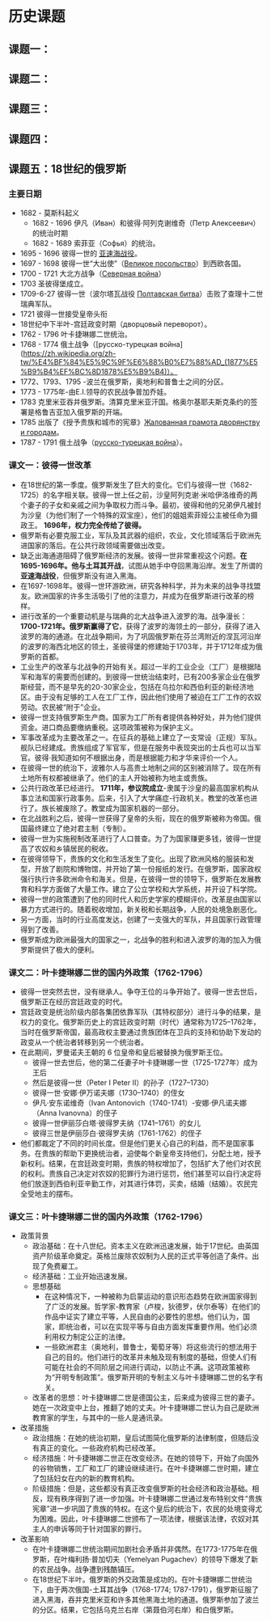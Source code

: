 # 历史课题

## 课题一：

## 课题二：

## 课题三：

## 课题四：

## 课题五：18世纪的俄罗斯

### 主要日期

- 1682 - 莫斯科起义
    - 1682 - 1696 伊凡（Иван）和彼得·阿列克谢维奇（Петр Алексеевич）的统治时期
    - 1682 - 1689 索菲亚（Софья）的统治。
- 1695 - 1696 彼得一世的 [亚速海战役](https://en.wikipedia.org/wiki/Azov_campaigns_(1695%E2%80%9396))。
- 1697 - 1698 彼得一世“大出使”（[Великое посольство](https://zh.wikipedia.org/zh-tw/%E5%A4%A7%E5%87%BA%E4%BD%BF)）到西欧各国。
- 1700 - 1721 大北方战争（[Северная война](https://zh.wikipedia.org/zh-tw/%E5%A4%A7%E5%8C%97%E6%96%B9%E6%88%B0%E7%88%AD)）
- 1703 圣彼得堡成立。
- 1709-6-27 彼得一世（波尔塔瓦战役 [Полтавская битва](https://zh.wikipedia.org/zh-tw/%E6%B3%A2%E7%88%BE%E5%A1%94%E7%93%A6%E6%9C%83%E6%88%B0)）击败了查理十二世瑞典军队。
- 1721 彼得一世接受皇帝头衔
- 18世纪中下半叶-宫廷政变时期（дворцовый переворот）。
- 1762 - 1796 叶卡捷琳娜二世统治。
- 1768 - 1774 俄土战争（[русско-турецкая война](https://zh.wikipedia.org/zh-tw/%E4%BF%84%E5%9C%9F%E6%88%B0%E7%88%AD_(1877%E5%B9%B4%EF%BC%8D1878%E5%B9%B4)）。
- 1772、1793、1795 -波兰在俄罗斯，奥地利和普鲁士之间的分区。
- 1773 - 1775年-由E.I.领导的农民战争普加乔娃。
- 1783 克里米亚吞并俄罗斯。清算克里米亚汗国。格奥尔基耶夫斯克条约的签署是格鲁吉亚加入俄罗斯的开端。
- 1785 出版了《授予贵族和城市的宪章》[Жалованная грамота дворянству и городам](https://ru.wikipedia.org/wiki/%D0%96%D0%B0%D0%BB%D0%BE%D0%B2%D0%B0%D0%BD%D0%BD%D0%B0%D1%8F_%D0%B3%D1%80%D0%B0%D0%BC%D0%BE%D1%82%D0%B0_%D0%B4%D0%B2%D0%BE%D1%80%D1%8F%D0%BD%D1%81%D1%82%D0%B2%D1%83)。
- 1787 - 1791 俄土战争（[русско-турецкая война](https://zh.wikipedia.org/zh-tw/%E4%BF%84%E5%9C%9F%E6%88%B0%E7%88%AD_(1877%E5%B9%B4%EF%BC%8D1878%E5%B9%B4))）。

### 课文一：彼得一世改革

- 在18世纪的第一季度。俄罗斯发生了巨大的变化。它们与彼得一世（1682-1725）的名字相关联。彼得一世上任之前，沙皇阿列克谢·米哈伊洛维奇的两个妻子的子女和亲戚之间为争取权力而斗争。最初，彼得和他的兄弟伊凡被封为沙皇（为他们制了一个特殊的双宝座），他们的姐姐索菲娅公主被任命为摄政王。 **1696年，权力完全传给了彼得。**
- 俄罗斯有必要克服工业，军队及其武器的组织，农业，文化领域落后于欧洲先进国家的落后。在公共行政领域需要做出改变。
- 缺乏出海通道阻碍了俄罗斯经济的发展。彼得一世非常重视这个问题。**在1695-1696年。他与土耳其开战**，试图从她手中夺回黑海沿岸。发生了所谓的**亚速海战役**，但俄罗斯没有进入黑海。
- 在1697-1698年。彼得一世环游欧洲，研究各种科学，并为未来的战争寻找盟友。欧洲国家的许多生活吸引了他的注意力，并成为在俄罗斯进行改革的榜样。
- 进行改革的一个重要动机是与瑞典的北大战争进入波罗的海。战争漫长：**1700-1721年。俄罗斯赢得了它**，获得了波罗的海领土的一部分，获得了进入波罗的海的通道。在北战争期间，为了巩固俄罗斯在芬兰湾附近的涅瓦河沿岸的波罗的海西北地区的领土，圣彼得堡的修建始于1703年，并于1712年成为俄罗斯的首都。
- 工业生产的改革与北战争的开始有关。超过一半的工业企业（工厂）是根据陆军和海军的需要而创建的。到彼得一世统治结束时，已有200多家企业在俄罗斯经营，而不是早先的20-30家企业，包括在乌拉尔和西伯利亚的新经济地区。由于没有足够的工人在工厂工作，因此他们使用了被迫在工厂工作的农奴劳动。农民被“附于”企业。
- 彼得一世支持俄罗斯生产商。国家为工厂所有者提供各种好处，并为他们提供资金。进口商品要缴纳重税。这项政策被称为保护主义。
- 军事改革成为主要改革之一。在征兵的基础上建立了一支常设（正规）军队。舰队已经建成。贵族组成了军官军，但是在服务中表现突出的士兵也可以当军官。彼得·我知道如何不根据出身，而是根据能力和才华来评价一个人。
- 在彼得一世的统治下，波雅尔人与高贵土地制之间的区别被消除了。现在所有土地所有权都被继承了。他们的主人开始被称为地主或贵族。
- 公共行政改革已经进行。 **1711年，参议院成立**-隶属于沙皇的最高国家机构从事立法和国家行政事务。后来，引入了大学痛症-行政机关。教堂的改革也进行了。族长被废除了。教堂成为国家机器的一部分。
- 在北战胜利之后，彼得一世获得了皇帝的头衔，现在的俄罗斯被称为帝国。俄国最终建立了绝对君主制（专制）。
- 彼得一世为实施税制改革进行了人口普查。为了为国家赚更多钱，彼得一世提高了农奴和乡镇居民的税收。
- 在彼得领导下，贵族的文化和生活发生了变化。出现了欧洲风格的服装和发型，开放了剧院和博物馆，并开始了第一份报纸的发行。在俄罗斯，国家政权强行执行许多欧洲命令和海关。但是，在彼得一世的领导下，俄罗斯在发展教育和科学方面做了大量工作。建立了公立学校和大学系统，并开设了科学院。
- 彼得一世的政策遭到了他的同时代人和历史学家的模糊评价。改革是由国家以暴力方式进行的。随着税收增加，新关税和长期战争，人民的处境急剧恶化。
- 另一方面，当时的行业高度发达，创建了一支强大的军队，并且国家行政管理得到了改善。
- 俄罗斯成为欧洲最强大的国家之一，北战争的胜利和进入波罗的海的加入为俄罗斯提供了极大的便利。

### 课文二：叶卡捷琳娜二世的国内外政策（1762-1796）

- 彼得一世突然去世，没有继承人。争夺王位的斗争开始了。彼得一世去世后，俄罗斯正在经历宫廷政变的时代。
- 宫廷政变是统治阶级内部各集团依靠军队（其特权部分）进行斗争的结果，是权力的变化。俄罗斯历史上的宫廷政变时期（时代）通常称为1725–1762年，当时在俄罗斯帝国，最高政权主要通过贵族团体在卫兵的支持和协助下发动的政变从一个统治者转移到另一个统治者。
- 在此期间，罗曼诺夫王朝的 6 位皇帝和皇后被替换为俄罗斯王位。
    - 彼得一世去世后，他的第二任妻子叶卡捷琳娜一世（1725-1727年）成为王后
    - 然后是彼得一世（Peter I Peter II）的孙子（1727–1730）
    - 彼得一世·安娜·伊万诺夫娜（1730–1740）的侄女
    - 伊凡·安东诺维奇（Ivan Antonovich（1740-1741）-安娜·伊凡诺夫娜（Anna Ivanovna）的侄子
    - 彼得一世伊丽莎白塔·彼得罗夫纳（1741–1761）的女儿
    - 彼得三世是伊丽莎白·彼得罗夫纳（1761-1762）的侄子
- 他们都裁定了不同的时间长度。但是他们更关心自己的利益，而不是国家事务。在贵族的帮助下更换统治者，迫使每个新皇帝支持他们，分配土地，授予新权利。结果，在宫廷政变时期，贵族的特权增加了，包括扩大了他们对农民的权利。贵族自己决定对农奴的犯罪行为进行惩罚，他们甚至可以自行决定将他们放逐到西伯利亚辛勤工作，对其进行体罚，买卖，结婚（结婚）。农民完全受地主的摆布。

### 课文三：叶卡捷琳娜二世的国内外政策（1762-1796）

- 政策背景
    - 政治基础：在十八世纪。资本主义在欧洲迅速发展，始于17世纪。由英国资产阶级革命奠定。英格兰废除农奴制为人民的正式平等创造了条件。出现了免费雇工。
    - 经济基础：工业开始迅速发展。
    - 思想基础
        - 在这种情况下，一种被称为启蒙运动的意识形态趋势在欧洲国家得到了广泛的发展。哲学家-教育家（卢梭，狄德罗，伏尔泰等）在他们的作品中证实了建立平等，人民自由的必要性的思想。他们认为，国家，即统治者，可以在实现平等与自由方面发挥重要作用。他们必须利用权力制定公正的法律。
        - 一些欧洲君主（奥地利，普鲁士，葡萄牙等）将这些流行的想法用于自己的目的。他们进行的改革并未触及现有制度的基础，但使人们有可能在社会的不同阶层之间进行调动，以防止不满。这项政策被称为“开明专制政策”。俄罗斯开明的专制主义与叶卡捷琳娜二世的名字有关。
    - 改革者的思想：叶卡捷琳娜二世是德国公主，后来成为彼得三世的妻子。她在一次政变中上台，推翻了她的丈夫。叶卡捷琳娜二世认为自己是欧洲教育家的学生，与其中的一些人是通讯录。
- 改革措施
    - 政治措施：在她的统治初期，皇后试图简化俄罗斯的法律制度，但随后没有真正的变化。一些政府机构已经改革。
    - 经济措施：叶卡捷琳娜二世正在改变经济。在她的领导下，开始了向国外的谷物销售，工厂和工厂的建设继续进行。在叶卡捷琳娜二世时期，建立了包括妇女在内的新的教育机构。
    - 阶级措施：但是，这些都没有真正改变俄罗斯的社会经济和政治基础。相反，现有秩序得到了进一步加强。叶卡捷琳娜二世通过发布特别文件“贵族宪章”进一步巩固了贵族的特权。在这个皇后的统治下，农民的处境变得尤为困难。因此，叶卡捷琳娜二世颁布了一项法律，根据该法律，农奴对其主人的申诉等同于针对国家的罪行。
- 改革影响
    - 在叶卡捷琳娜二世统治期间加剧社会矛盾并非偶然。在1773-1775年在俄罗斯，在叶梅利扬·普加切夫（Yemelyan Pugachev）的领导下爆发了新的农民战争。战争遭到残酷镇压。
    - 在18世纪下半叶。俄罗斯的外交政策是成功的。在叶卡捷琳娜二世统治下，由于两次俄国-土耳其战争（1768-1774; 1787-1791），俄罗斯征服了进入黑海，吞并克里米亚和许多其他黑海土地的通道。俄罗斯参加了波兰的分区。结果，它包括乌克兰右岸（第聂伯河右岸）和白俄罗斯。

<!--

## 课题一：旧俄罗斯国家的形成和发展

### 主要日期

### 课文一：东部斯拉夫人 
- 内容
### 课文二：旧俄罗斯国家的形成 
- 内容
### 拓展阅读一：东斯拉夫人的生活和生命
- 内容
### 拓展阅读二：俄罗斯的洗礼
- 内容

--!>

